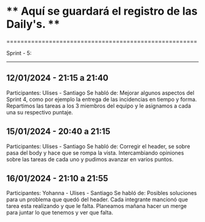 # ** Aquí se guardará el registro de las Daily's. ** #
======================================================

Sprint - 5:
____________________

## 12/01/2024 - 21:15 a 21:40
Participantes: Ulises - Santiago
Se habló de: Mejorar algunos aspectos del Sprint 4, como por ejemplo la entrega de las 
incidencias en tiempo y forma. Repartimos las tareas a los 3 miembros del equipo y le 
asignamos a cada una su respectivo puntaje.

## 15/01/2024 - 20:40 a 21:15
Participantes: Ulises - Santiago
Se habló de: Corregir el header, se sobre pasa del body y hace que se rompa la vista. 
Intercambiando opiniones sobre las tareas de cada uno y pudimos avanzar en varios puntos. 

## 16/01/2024 - 21:10 a 21:55
Participantes: Yohanna - Ulises - Santiago
Se habló de: Posibles soluciones para un problema que quedó del header. Cada integrante 
mancionó que tarea esta realizando y que le falta. Planeamos mañana hacer un merge para 
juntar lo que tenemos y ver que falta.  